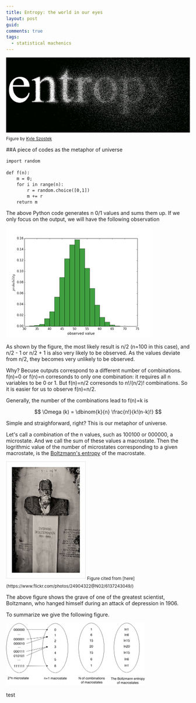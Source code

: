 ```yaml
---
title: Entropy: the world in our eyes
layout: post
guid:
comments: true
tags:
  - statistical machenics
---
```


![entropy](/media/files/2014-06-05-Entropy-the-world-in-our-eyes/entropy.jpg)
<sub>Figure by [Kyle Szostek](http://vippasstothespiritworld.blogspot.com/2012/10/entropy-explained.html)</sub>


##A piece of codes as the metaphor of universe

    import random
	
	def f(n):
        m = 0;
        for i in range(n):
            r = random.choice([0,1])
            m += r
        return m
	

The above Python code generates n 0/1 values and sums them up. If we only focus on the output, 
we will have the following observation

<img src="/media/files/2014-06-05-Entropy-the-world-in-our-eyes/fre.png" height="300px" width="400px" />

As shown by the figure, the most likely result is n/2 (n=100 in this case), and n/2 - 1 or n/2 + 1 is also very likely to be observed. As the values deviate from n/2, they becomes very unlikely to be observed.

Why? Becuse outputs correspond to a different number of combinations. f(n)=0 or f(n)=n corresonds to only one combination: it requires all n variables to be 0 or 1. But f(n)=n/2 corresonds to n!/(n/2)! combinations. So it is easier for us to observe f(n)=n/2.

Generally, the number of the combinations lead to f(n)=k is 

$$
\Omega (k) = \dbinom{k}{n} \frac{n!}{k!(n-k)!}
$$

Simple and straighforward, right? This is our metaphor of universe. 

Let's call a combination of the n values, such as 100100 or 000000, a microstate. And we call the sum of these values a macrostate. Then the logrithmic value of the number of microstates corresponding to a given macrostate, is the [Boltzmann's entropy](http://en.wikipedia.org/wiki/Boltzmann's_entropy_formula) of the macrostate. 


<img src="/media/files/2014-06-05-Entropy-the-world-in-our-eyes/Boltzmann.jpg" height="320px" width="218px" />
<sub>Figure cited from [here](https://www.flickr.com/photos/24904322@N02/6137243049/)</sub>

The above figure shows the grave of one of the greatest scientist, Boltzmann, who hanged himself during an attack of depression in 1906. 

To summarize we give the following figure.

<img src="/media/files/2014-06-05-Entropy-the-world-in-our-eyes/entropydemo.png" height="171px" width="381px" />

test